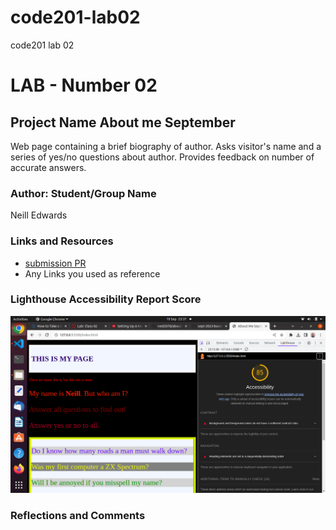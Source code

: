 # code201-lab02

code201 lab 02

# LAB - Number 02

## Project Name About me September

Web page containing a brief biography of author. Asks visitor's name and a series of yes/no questions about author. Provides feedback on number of accurate answers.

### Author: Student/Group Name

Neill Edwards

### Links and Resources

- [submission PR](http://xyz.com)
- Any Links you used as reference

### Lighthouse Accessibility Report Score

![Alt text](<Screenshot from 2023-09-19 23-37-43.png>)

### Reflections and Comments
